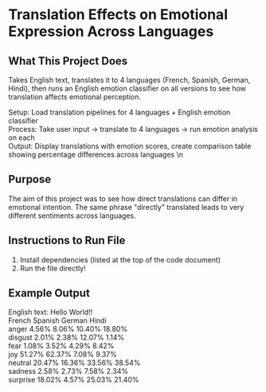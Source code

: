 # Translation Effects on Emotional Expression Across Languages

## What This Project Does
Takes English text, translates it to 4 languages (French, Spanish, German, Hindi), then runs an English emotion classifier on all versions to see how translation affects emotional perception.  

Setup: Load translation pipelines for 4 languages + English emotion classifier  
Process: Take user input → translate to 4 languages → run emotion analysis on each  
Output: Display translations with emotion scores, create comparison table showing percentage differences across languages \n

## Purpose
The aim of this project was to see how direct translations can differ in emotional intention. The same phrase "directly" translated leads to very different sentiments across languages.  

## Instructions to Run File
1. Install dependencies (listed at the top of the code document)  
2. Run the file directly!  

## Example Output
English text: Hello World!!  
         French Spanish  German   Hindi  
anger      4.56%   8.06%  10.40%  18.80%   
disgust    2.01%   2.38%  12.07%   1.14%   
fear       1.08%   3.52%   4.29%   8.42%   
joy       51.27%  62.37%   7.08%   9.37%   
neutral   20.47%  16.36%  33.56%  38.54%   
sadness    2.58%   2.73%   7.58%   2.34%   
surprise  18.02%   4.57%  25.03%  21.40%   



